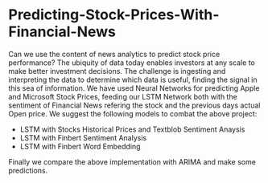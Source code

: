 # Predicting-Stock-Prices-With-Financial-News

Can we use the content of news analytics to predict stock price performance? The ubiquity of data today enables investors at any scale to make better investment decisions. The challenge is ingesting and interpreting the data to determine which data is useful, finding the signal in this sea of information. We have used Neural Networks for predicting Apple and Microsoft Stock Prices, feeding our LSTM Network both with the sentiment of Financial News refering the stock and the previous days actual Open price. We suggest the following models to combat the above project:

- LSTM with Stocks Historical Prices and Textblob Sentiment Anaysis 
- LSTM with Finbert Sentiment Analysis
- LSTM with Finbert Word Embedding 


Finally we compare the above implementation with ARIMA and make some predictions.
